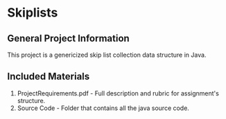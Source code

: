 # Skiplists

## General Project Information
This project is a genericized skip list collection data structure in Java.

## Included Materials
1. ProjectRequirements.pdf - Full description and rubric for assignment's structure.
2. Source Code - Folder that contains all the java source code.
